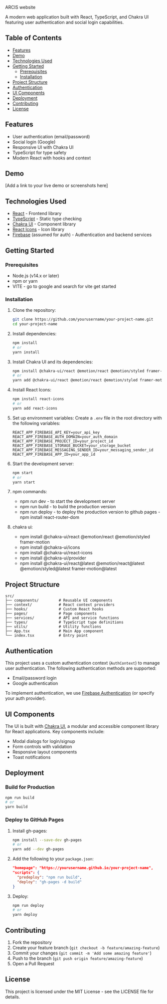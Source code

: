 ARCIS website

A modern web application built with React, TypeScript, and Chakra UI featuring user authentication and social login capabilities.

## Table of Contents

- [Features](#features)
- [Demo](#demo)
- [Technologies Used](#technologies-used)
- [Getting Started](#getting-started)
  - [Prerequisites](#prerequisites)
  - [Installation](#installation)
- [Project Structure](#project-structure)
- [Authentication](#authentication)
- [UI Components](#ui-components)
- [Deployment](#deployment)
- [Contributing](#contributing)
- [License](#license)

## Features

- User authentication (email/password)
- Social login (Google)
- Responsive UI with Chakra UI
- TypeScript for type safety
- Modern React with hooks and context

## Demo

[Add a link to your live demo or screenshots here]

## Technologies Used

- [React](https://reactjs.org/) - Frontend library
- [TypeScript](https://www.typescriptlang.org/) - Static type checking
- [Chakra UI](https://chakra-ui.com/) - Component library
- [React Icons](https://react-icons.github.io/react-icons/) - Icon library
- [Firebase](https://firebase.google.com/) (assumed for auth) - Authentication and backend services

## Getting Started

### Prerequisites

- Node.js (v14.x or later)
- npm or yarn
- VITE - go to google and search for vite get started

### Installation

1. Clone the repository:
   ```bash
   git clone https://github.com/yourusername/your-project-name.git
   cd your-project-name
   ```

2. Install dependencies:
   ```bash
   npm install
   # or
   yarn install
   ```

3. Install Chakra UI and its dependencies:
   ```bash
   npm install @chakra-ui/react @emotion/react @emotion/styled framer-motion
   # or
   yarn add @chakra-ui/react @emotion/react @emotion/styled framer-motion
   ```

4. Install React Icons:
   ```bash
   npm install react-icons
   # or
   yarn add react-icons
   ```

5. Set up environment variables:
   Create a `.env` file in the root directory with the following variables:
   ```
   REACT_APP_FIREBASE_API_KEY=your_api_key
   REACT_APP_FIREBASE_AUTH_DOMAIN=your_auth_domain
   REACT_APP_FIREBASE_PROJECT_ID=your_project_id
   REACT_APP_FIREBASE_STORAGE_BUCKET=your_storage_bucket
   REACT_APP_FIREBASE_MESSAGING_SENDER_ID=your_messaging_sender_id
   REACT_APP_FIREBASE_APP_ID=your_app_id
   ```

6. Start the development server:
   ```bash
   npm start
   # or
   yarn start
   ```

7. npm commands:
    - npm run dev - to start the development server
    - npm run build - to build the production version
    - npm run deploy - to deploy the production version to github pages
    -npm install react-router-dom

8. chakra ui:
    - npm install @chakra-ui/react @emotion/react @emotion/styled framer-motion
    - npm install @chakra-ui/icons
    - npm install @chakra-ui/react-icons
    - npm install @chakra-ui/provider
    - npm install @chakra-ui/react@latest @emotion/react@latest @emotion/styled@latest framer-motion@latest

## Project Structure

```
src/
├── components/         # Reusable UI components
├── context/            # React context providers
├── hooks/              # Custom React hooks
├── pages/              # Page components
├── services/           # API and service functions
├── types/              # TypeScript type definitions
├── utils/              # Utility functions
├── App.tsx             # Main App component
└── index.tsx           # Entry point
```

## Authentication

This project uses a custom authentication context (`AuthContext`) to manage user authentication. The following authentication methods are supported:

- Email/password login
- Google authentication

To implement authentication, we use [Firebase Authentication](https://firebase.google.com/docs/auth) (or specify your auth provider).

## UI Components

The UI is built with [Chakra UI](https://chakra-ui.com/), a modular and accessible component library for React applications. Key components include:

- Modal dialogs for login/signup
- Form controls with validation
- Responsive layout components
- Toast notifications

## Deployment

### Build for Production

```bash
npm run build
# or
yarn build
```

### Deploy to GitHub Pages

1. Install gh-pages:
   ```bash
   npm install --save-dev gh-pages
   # or
   yarn add --dev gh-pages
   ```

2. Add the following to your `package.json`:
   ```json
   "homepage": "https://yourusername.github.io/your-project-name",
   "scripts": {
     "predeploy": "npm run build",
     "deploy": "gh-pages -d build"
   }
   ```

3. Deploy:
   ```bash
   npm run deploy
   # or
   yarn deploy
   ```

## Contributing

1. Fork the repository
2. Create your feature branch (`git checkout -b feature/amazing-feature`)
3. Commit your changes (`git commit -m 'Add some amazing feature'`)
4. Push to the branch (`git push origin feature/amazing-feature`)
5. Open a Pull Request

## License

This project is licensed under the MIT License - see the LICENSE file for details. 